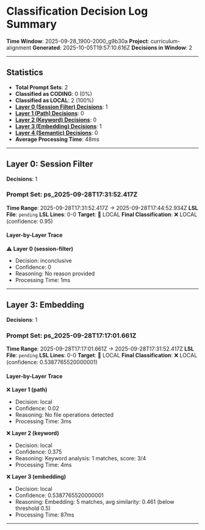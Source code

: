 # Classification Decision Log Summary

**Time Window**: 2025-09-28_1900-2000_g9b30a
**Project**: curriculum-alignment
**Generated**: 2025-10-05T19:57:10.616Z
**Decisions in Window**: 2

---

## Statistics

- **Total Prompt Sets**: 2
- **Classified as CODING**: 0 (0%)
- **Classified as LOCAL**: 2 (100%)
- **[Layer 0 (Session Filter) Decisions](#layer-0-session-filter)**: 1
- **[Layer 1 (Path) Decisions](#layer-1-path)**: 0
- **[Layer 2 (Keyword) Decisions](#layer-2-keyword)**: 0
- **[Layer 3 (Embedding) Decisions](#layer-3-embedding)**: 1
- **[Layer 4 (Semantic) Decisions](#layer-4-semantic)**: 0
- **Average Processing Time**: 48ms

---

## Layer 0: Session Filter

**Decisions**: 1

### Prompt Set: ps_2025-09-28T17:31:52.417Z

**Time Range**: 2025-09-28T17:31:52.417Z → 2025-09-28T17:44:52.934Z
**LSL File**: `pending`
**LSL Lines**: 0-0
**Target**: 📍 LOCAL
**Final Classification**: ❌ LOCAL (confidence: 0.95)

#### Layer-by-Layer Trace

⚠️ **Layer 0 (session-filter)**
- Decision: inconclusive
- Confidence: 0
- Reasoning: No reason provided
- Processing Time: 1ms

---

## Layer 3: Embedding

**Decisions**: 1

### Prompt Set: ps_2025-09-28T17:17:01.661Z

**Time Range**: 2025-09-28T17:17:01.661Z → 2025-09-28T17:31:52.417Z
**LSL File**: `pending`
**LSL Lines**: 0-0
**Target**: 📍 LOCAL
**Final Classification**: ❌ LOCAL (confidence: 0.5387765520000001)

#### Layer-by-Layer Trace

❌ **Layer 1 (path)**
- Decision: local
- Confidence: 0.02
- Reasoning: No file operations detected
- Processing Time: 3ms

❌ **Layer 2 (keyword)**
- Decision: local
- Confidence: 0.375
- Reasoning: Keyword analysis: 1 matches, score: 3/4
- Processing Time: 4ms

❌ **Layer 3 (embedding)**
- Decision: local
- Confidence: 0.5387765520000001
- Reasoning: Embedding: 5 matches, avg similarity: 0.461 (below threshold 0.5)
- Processing Time: 87ms

---

